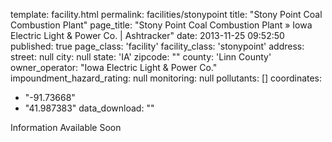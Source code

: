 template: facility.html
permalink: facilities/stonypoint
title: "Stony Point Coal Combustion Plant"
page_title: "Stony Point Coal Combustion Plant &raquo; Iowa Electric Light & Power Co. | Ashtracker"
date: 2013-11-25 09:52:50
published: true
page_class: 'facility'
facility_class: 'stonypoint'
address: 
  street: null
  city: null
  state: 'IA'
  zipcode: ""
  county: 'Linn County'
owner_operator: "Iowa Electric Light & Power Co."
impoundment_hazard_rating: null
monitoring: null
pollutants: []
coordinates: 
  - "-91.73668"
  - "41.987383"
data_download: ""

Information Available Soon
